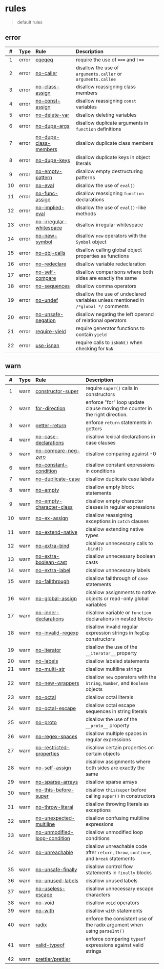 # rules

> default rules

## error

|  #  | Type  | Rule                                                                             | Description                                                                         |
| :-: | :---: | :------------------------------------------------------------------------------- | :---------------------------------------------------------------------------------- |
|  1  | error | [eqeqeq](https://eslint.org/docs/rules/eqeqeq)                                   | require the use of `===` and `!==`                                                  |
|  2  | error | [no-caller](https://eslint.org/docs/rules/no-caller)                             | disallow the use of `arguments.caller` or `arguments.callee`                        |
|  3  | error | [no-class-assign](https://eslint.org/docs/rules/no-class-assign)                 | disallow reassigning class members                                                  |
|  4  | error | [no-const-assign](https://eslint.org/docs/rules/no-const-assign)                 | disallow reassigning `const` variables                                              |
|  5  | error | [no-delete-var](https://eslint.org/docs/rules/no-delete-var)                     | disallow deleting variables                                                         |
|  6  | error | [no-dupe-args](https://eslint.org/docs/rules/no-dupe-args)                       | disallow duplicate arguments in `function` definitions                              |
|  7  | error | [no-dupe-class-members](https://eslint.org/docs/rules/no-dupe-class-members)     | disallow duplicate class members                                                    |
|  8  | error | [no-dupe-keys](https://eslint.org/docs/rules/no-dupe-keys)                       | disallow duplicate keys in object literals                                          |
|  9  | error | [no-empty-pattern](https://eslint.org/docs/rules/no-empty-pattern)               | disallow empty destructuring patterns                                               |
| 10  | error | [no-eval](https://eslint.org/docs/rules/no-eval)                                 | disallow the use of `eval()`                                                        |
| 11  | error | [no-func-assign](https://eslint.org/docs/rules/no-func-assign)                   | disallow reassigning `function` declarations                                        |
| 12  | error | [no-implied-eval](https://eslint.org/docs/rules/no-implied-eval)                 | disallow the use of `eval()`-like methods                                           |
| 13  | error | [no-irregular-whitespace](https://eslint.org/docs/rules/no-irregular-whitespace) | disallow irregular whitespace                                                       |
| 14  | error | [no-new-symbol](https://eslint.org/docs/rules/no-new-symbol)                     | disallow `new` operators with the `Symbol` object                                   |
| 15  | error | [no-obj-calls](https://eslint.org/docs/rules/no-obj-calls)                       | disallow calling global object properties as functions                              |
| 16  | error | [no-redeclare](https://eslint.org/docs/rules/no-redeclare)                       | disallow variable redeclaration                                                     |
| 17  | error | [no-self-compare](https://eslint.org/docs/rules/no-self-compare)                 | disallow comparisons where both sides are exactly the same                          |
| 18  | error | [no-sequences](https://eslint.org/docs/rules/no-sequences)                       | disallow comma operators                                                            |
| 19  | error | [no-undef](https://eslint.org/docs/rules/no-undef)                               | disallow the use of undeclared variables unless mentioned in `/*global */` comments |
| 20  | error | [no-unsafe-negation](https://eslint.org/docs/rules/no-unsafe-negation)           | disallow negating the left operand of relational operators                          |
| 21  | error | [require-yield](https://eslint.org/docs/rules/require-yield)                     | require generator functions to contain `yield`                                      |
| 22  | error | [use-isnan](https://eslint.org/docs/rules/use-isnan)                             | require calls to `isNaN()` when checking for `NaN`                                  |

## warn

|  #  | Type | Rule                                                                                       | Description                                                                           |
| :-: | :--: | :----------------------------------------------------------------------------------------- | :------------------------------------------------------------------------------------ |
|  1  | warn | [constructor-super](https://eslint.org/docs/rules/constructor-super)                       | require `super()` calls in constructors                                               |
|  2  | warn | [for-direction](https://eslint.org/docs/rules/for-direction)                               | enforce "for" loop update clause moving the counter in the right direction.           |
|  3  | warn | [getter-return](https://eslint.org/docs/rules/getter-return)                               | enforce `return` statements in getters                                                |
|  4  | warn | [no-case-declarations](https://eslint.org/docs/rules/no-case-declarations)                 | disallow lexical declarations in case clauses                                         |
|  5  | warn | [no-compare-neg-zero](https://eslint.org/docs/rules/no-compare-neg-zero)                   | disallow comparing against -0                                                         |
|  6  | warn | [no-constant-condition](https://eslint.org/docs/rules/no-constant-condition)               | disallow constant expressions in conditions                                           |
|  7  | warn | [no-duplicate-case](https://eslint.org/docs/rules/no-duplicate-case)                       | disallow duplicate case labels                                                        |
|  8  | warn | [no-empty](https://eslint.org/docs/rules/no-empty)                                         | disallow empty block statements                                                       |
|  9  | warn | [no-empty-character-class](https://eslint.org/docs/rules/no-empty-character-class)         | disallow empty character classes in regular expressions                               |
| 10  | warn | [no-ex-assign](https://eslint.org/docs/rules/no-ex-assign)                                 | disallow reassigning exceptions in `catch` clauses                                    |
| 11  | warn | [no-extend-native](https://eslint.org/docs/rules/no-extend-native)                         | disallow extending native types                                                       |
| 12  | warn | [no-extra-bind](https://eslint.org/docs/rules/no-extra-bind)                               | disallow unnecessary calls to `.bind()`                                               |
| 13  | warn | [no-extra-boolean-cast](https://eslint.org/docs/rules/no-extra-boolean-cast)               | disallow unnecessary boolean casts                                                    |
| 14  | warn | [no-extra-label](https://eslint.org/docs/rules/no-extra-label)                             | disallow unnecessary labels                                                           |
| 15  | warn | [no-fallthrough](https://eslint.org/docs/rules/no-fallthrough)                             | disallow fallthrough of `case` statements                                             |
| 16  | warn | [no-global-assign](https://eslint.org/docs/rules/no-global-assign)                         | disallow assignments to native objects or read-only global variables                  |
| 17  | warn | [no-inner-declarations](https://eslint.org/docs/rules/no-inner-declarations)               | disallow variable or `function` declarations in nested blocks                         |
| 18  | warn | [no-invalid-regexp](https://eslint.org/docs/rules/no-invalid-regexp)                       | disallow invalid regular expression strings in `RegExp` constructors                  |
| 19  | warn | [no-iterator](https://eslint.org/docs/rules/no-iterator)                                   | disallow the use of the `__iterator__` property                                       |
| 20  | warn | [no-labels](https://eslint.org/docs/rules/no-labels)                                       | disallow labeled statements                                                           |
| 21  | warn | [no-multi-str](https://eslint.org/docs/rules/no-multi-str)                                 | disallow multiline strings                                                            |
| 22  | warn | [no-new-wrappers](https://eslint.org/docs/rules/no-new-wrappers)                           | disallow `new` operators with the `String`, `Number`, and `Boolean` objects           |
| 23  | warn | [no-octal](https://eslint.org/docs/rules/no-octal)                                         | disallow octal literals                                                               |
| 24  | warn | [no-octal-escape](https://eslint.org/docs/rules/no-octal-escape)                           | disallow octal escape sequences in string literals                                    |
| 25  | warn | [no-proto](https://eslint.org/docs/rules/no-proto)                                         | disallow the use of the `__proto__` property                                          |
| 26  | warn | [no-regex-spaces](https://eslint.org/docs/rules/no-regex-spaces)                           | disallow multiple spaces in regular expressions                                       |
| 27  | warn | [no-restricted-properties](https://eslint.org/docs/rules/no-restricted-properties)         | disallow certain properties on certain objects                                        |
| 28  | warn | [no-self-assign](https://eslint.org/docs/rules/no-self-assign)                             | disallow assignments where both sides are exactly the same                            |
| 29  | warn | [no-sparse-arrays](https://eslint.org/docs/rules/no-sparse-arrays)                         | disallow sparse arrays                                                                |
| 30  | warn | [no-this-before-super](https://eslint.org/docs/rules/no-this-before-super)                 | disallow `this`/`super` before calling `super()` in constructors                      |
| 31  | warn | [no-throw-literal](https://eslint.org/docs/rules/no-throw-literal)                         | disallow throwing literals as exceptions                                              |
| 32  | warn | [no-unexpected-multiline](https://eslint.org/docs/rules/no-unexpected-multiline)           | disallow confusing multiline expressions                                              |
| 33  | warn | [no-unmodified-loop-condition](https://eslint.org/docs/rules/no-unmodified-loop-condition) | disallow unmodified loop conditions                                                   |
| 34  | warn | [no-unreachable](https://eslint.org/docs/rules/no-unreachable)                             | disallow unreachable code after `return`, `throw`, `continue`, and `break` statements |
| 35  | warn | [no-unsafe-finally](https://eslint.org/docs/rules/no-unsafe-finally)                       | disallow control flow statements in `finally` blocks                                  |
| 36  | warn | [no-unused-labels](https://eslint.org/docs/rules/no-unused-labels)                         | disallow unused labels                                                                |
| 37  | warn | [no-useless-escape](https://eslint.org/docs/rules/no-useless-escape)                       | disallow unnecessary escape characters                                                |
| 38  | warn | [no-void](https://eslint.org/docs/rules/no-void)                                           | disallow `void` operators                                                             |
| 39  | warn | [no-with](https://eslint.org/docs/rules/no-with)                                           | disallow `with` statements                                                            |
| 40  | warn | [radix](https://eslint.org/docs/rules/radix)                                               | enforce the consistent use of the radix argument when using `parseInt()`              |
| 41  | warn | [valid-typeof](https://eslint.org/docs/rules/valid-typeof)                                 | enforce comparing `typeof` expressions against valid strings                          |
| 42  | warn | [prettier/prettier](https://github.com/prettier/eslint-plugin-prettier#options)            |
